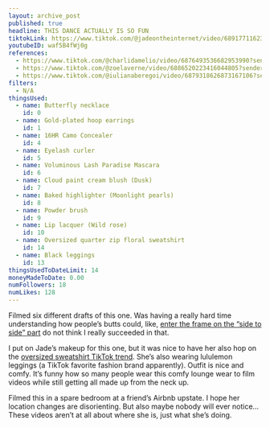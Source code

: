 ```yaml
---
layout: archive_post
published: true
headline: THIS DANCE ACTUALLY IS SO FUN
tiktokLink: https://www.tiktok.com/@jadeontheinternet/video/6891771162305531142?sender_device=pc&sender_web_id=6891999718790268421&is_from_webapp=1
youtubeID: waf5B4fWj0g
references:
  - https://www.tiktok.com/@charlidamelio/video/6876493536682953990?sender_device=pc&sender_web_id=6891999718790268421&is_from_webapp=1
  - https://www.tiktok.com/@zoelaverne/video/6886520223416044805?sender_device=pc&sender_web_id=6891999718790268421&is_from_webapp=1
  - https://www.tiktok.com/@iulianaberegoi/video/6879318626873167106?sender_device=pc&sender_web_id=6891999718790268421&is_from_webapp=1
filters:
  - N/A
thingsUsed:
  - name: Butterfly necklace
    id: 0
  - name: Gold-plated hoop earrings
    id: 1
  - name: 16HR Camo Concealer
    id: 4
  - name: Eyelash curler
    id: 5
  - name: Voluminous Lash Paradise Mascara
    id: 6
  - name: Cloud paint cream blush (Dusk)
    id: 7
  - name: Baked highlighter (Moonlight pearls)
    id: 8
  - name: Powder brush
    id: 9
  - name: Lip lacquer (Wild rose)
    id: 10
  - name: Oversized quarter zip floral sweatshirt
    id: 14
  - name: Black leggings
    id: 13
thingsUsedToDateLimit: 14
moneyMadeToDate: 0.00
numFollowers: 18
numLikes: 128
---
```


Filmed six different drafts of this one. Was having a really hard time understanding how people’s butts could, like, [enter the frame on the “side to side” part](https://www.tiktok.com/@mikailadancer/video/6877363704157965574?sender_device=pc&sender_web_id=6891999718790268421&is_from_webapp=1) do not think I really succeeded in that.

I put on Jade’s makeup for this one, but it was nice to have her also hop on the [oversized sweatshirt TikTok trend](https://www.shape.com/lifestyle/fashion/oversized-sweatshirt-tiktok). She’s also wearing lululemon leggings (a TikTok favorite fashion brand apparently). Outfit is nice and comfy. It’s funny how so many people wear this comfy lounge wear to film videos while still getting all made up from the neck up.

Filmed this in a spare bedroom at a friend’s Airbnb upstate. I hope her location changes are disorienting. But also maybe nobody will ever notice… These videos aren’t at all about where she is, just what she’s doing.
